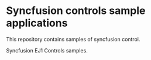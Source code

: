 # Syncfusion controls sample applications

This repository contains samples of syncfusion control.

Syncfusion EJ1 Controls samples.

